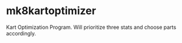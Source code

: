 # mk8kartoptimizer
Kart Optimization Program. Will prioritize three stats and choose parts accordingly. 
